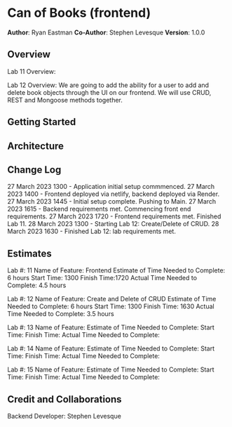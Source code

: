 # Can of Books (frontend)

**Author**: Ryan Eastman
**Co-Author**: Stephen Levesque
**Version**: 1.0.0

## Overview
<!-- Provide a high level overview of what this application is and why you are building it, beyond the fact that it's an assignment for this class. (i.e. What's your problem domain?) -->
Lab 11 Overview:

Lab 12 Overview: We are going to add the ability for a user to add and delete book objects through the UI on our frontend. We will use CRUD, REST and Mongoose methods together.

## Getting Started
<!-- What are the steps that a user must take in order to build this app on their own machine and get it running? -->

## Architecture
<!-- Provide a detailed description of the application design. What technologies (languages, libraries, etc) you're using, and any other relevant design information. -->

## Change Log
<!-- Use this area to document the iterative changes made to your application as each feature is successfully implemented. Use time stamps. Here's an example:

01-01-2001 4:59pm - Application now has a fully-functional express server, with a GET route for the location resource. -->

27 March 2023 1300 - Application initial setup commmenced.
27 March 2023 1400 - Frontend deployed via netlify, backend deployed via Render.
27 March 2023 1445 - Initial setup complete. Pushing to Main.
27 March 2023 1615 - Backend requirements met. Commencing front end requirements.
27 March 2023 1720 - Frontend requirements met. Finished Lab 11.
28 March 2023 1300 - Starting Lab 12: Create/Delete of CRUD.
28 March 2023 1630 - Finished Lab 12: lab requirements met.

## Estimates

Lab #: 11
Name of Feature: Frontend
Estimate of Time Needed to Complete: 6 hours
Start Time: 1300
Finish Time:1720
Actual Time Needed to Complete: 4.5 hours

Lab #: 12
Name of Feature: Create and Delete of CRUD
Estimate of Time Needed to Complete: 6 hours
Start Time: 1300
Finish Time: 1630
Actual Time Needed to Complete: 3.5 hours

Lab #: 13
Name of Feature:
Estimate of Time Needed to Complete:
Start Time:
Finish Time:
Actual Time Needed to Complete:

Lab #: 14
Name of Feature:
Estimate of Time Needed to Complete:
Start Time:
Finish Time:
Actual Time Needed to Complete:

Lab #: 15
Name of Feature:
Estimate of Time Needed to Complete:
Start Time:
Finish Time:
Actual Time Needed to Complete:

## Credit and Collaborations
<!-- Give credit (and a link) to other people or resources that helped you build this application. -->
Backend Developer: Stephen Levesque
